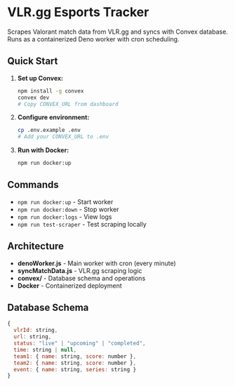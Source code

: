 # VLR.gg Esports Tracker

Scrapes Valorant match data from VLR.gg and syncs with Convex database. Runs as a containerized Deno worker with cron scheduling.

## Quick Start

1. **Set up Convex:**
   ```bash
   npm install -g convex
   convex dev
   # Copy CONVEX_URL from dashboard
   ```

2. **Configure environment:**
   ```bash
   cp .env.example .env
   # Add your CONVEX_URL to .env
   ```

3. **Run with Docker:**
   ```bash
   npm run docker:up
   ```

## Commands

- `npm run docker:up` - Start worker
- `npm run docker:down` - Stop worker  
- `npm run docker:logs` - View logs
- `npm run test-scraper` - Test scraping locally

## Architecture

- **denoWorker.js** - Main worker with cron (every minute)
- **syncMatchData.js** - VLR.gg scraping logic
- **convex/** - Database schema and operations
- **Docker** - Containerized deployment

## Database Schema

```javascript
{
  vlrId: string,
  url: string,
  status: "live" | "upcoming" | "completed",
  time: string | null,
  team1: { name: string, score: number },
  team2: { name: string, score: number },
  event: { name: string, series: string }
}
```